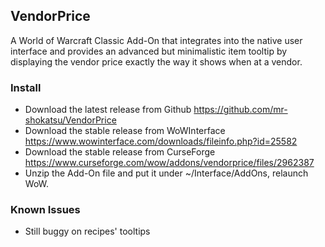 ## VendorPrice
 A World of Warcraft Classic Add-On that integrates into the native user interface and provides an advanced but minimalistic item tooltip by displaying the vendor price exactly the way it shows when at a vendor.
 
### Install
- Download the latest release from Github https://github.com/mr-shokatsu/VendorPrice
- Download the stable release from WoWInterface https://www.wowinterface.com/downloads/fileinfo.php?id=25582
- Download the stable release from CurseForge https://www.curseforge.com/wow/addons/vendorprice/files/2962387
- Unzip the Add-On file and put it under ~/Interface/AddOns, relaunch WoW.

### Known Issues
- Still buggy on recipes' tooltips
